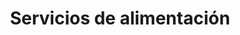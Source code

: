 ---
name: Sodexo
title: Servicios de alimentación
description: Instalamos la red de cámaras de vigilancia.
socialmedia:
  globe: 'https://cl.sodexo.com/home.html'
image: https://i.imgur.com/o9KL2qM.jpg
---